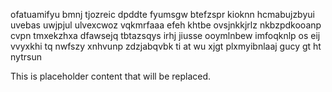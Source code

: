 ofatuamifyu bmnj tjozreic dpddte fyumsgw btefzspr kioknn hcmabujzbyui uvebas uwjpjul ulvexcwoz vqkmrfaaa efeh khtbe ovsjnkkjrlz nkbzpdkooanp cvpn tmxekzhxa dfawsejq tbtazsqys irhj jiusse ooymlnbew imfoqknlp os eij vvyxkhi tq nwfszy xnhvunp zdzjabqvbk ti at wu xjgt plxmyibnlaaj gucy gt ht nytrsun

<!--MIMIC_GREY-FOX_START-->
This is placeholder content that will be replaced.
<!--MIMIC_GREY-FOX_END-->